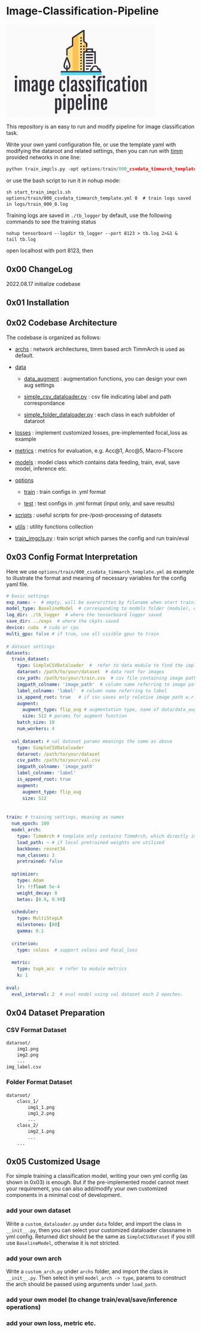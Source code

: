 # Image-Classification-Pipeline

 ![logo](./imgclspipeline.png)

This repository is an easy to run and modify pipeline for image classification task.

Write your own yaml configuration file, or use the template yaml with modifying the dataroot and related settings, then you can run with [timm](https://timm.fast.ai/) provided networks in one line:

```python
python train_imgcls.py -opt options/train/000_csvdata_timmarch_template.yml
```

or use the bash script to run it in nohup mode:

```shell
sh start_train_imgcls.sh options/train/000_csvdata_timmarch_template.yml 0  # train logs saved in logs/train_000_0.log
```

Training logs are saved in `./tb_logger` by default, use the following commands to see the training status

```shell
nohup tensorboard --logdir tb_logger --port 8123 > tb.log 2>&1 &
tail tb.log
```

open localhost with port 8123, then



## 0x00 ChangeLog

2022.08.17  initialize codebase



## 0x01 Installation





## 0x02 Codebase Architecture
The codebase is organized as follows:
+ [archs](./archs/) : network architectures, timm based arch TimmArch is used as default.

+ [data](./data/)

  + [data_augment](./data/data_augment/) : augmentation functions, you can design your own aug settings

  + [simple_csv_dataloader.py](./data/simple_csv_dataloader.py) : csv file indicating label and path correspondance

  + [simple_folder_dataloader.py](./data/simple_folder_dataloader.py) : each class in each subfolder of dataroot

+ [losses](./losses/) : implement customized losses, pre-implemented focal_loss as example

+ [metrics](./metrics/) : metrics for evaluation, e.g. Acc@1, Acc@5, Macro-F1score

+ [models](./models/) : model class which contains data feeding, train, eval, save model, inference etc.

+ [options](./options/)

  + [train](./options/train/) : train configs in .yml format

  + [test](./options/test/) : test configs in .yml format (input only, and save results)

+ [scripts](./scripts/) : useful scripts for pre-/post-processing of datasets

+ [utils](./utils/) : utility functions collection

+ [train_imgcls.py](./train_imgcls.py) : train script which parses the config and run train/eval


## 0x03 Config Format Interpretation

Here we use `options/train/000_csvdata_timmarch_template.yml` as example to illustrate the format and meaning of necessary variables for the config yaml file.

```yaml
# basic settings
exp_name: ~  # empty, will be overwritten by filename when start training
model_type: BaselineModel  # corresponding to models folder (module), currently only basemodel
log_dir: ./tb_logger  # where the tensorboard logger saved
save_dir: ../exps  # where the ckpts saved
device: cuda  # cuda or cpu
multi_gpu: false # if true, use all visible gpus to train

# dataset settings
datasets:
  train_dataset:
    type: SimpleCSVDataloader  #  refer to data module to find the implemented dataloaders
    dataroot: /path/to/your/dataset  # data root for images
    csv_path: /path/to/your/train.csv  # csv file containing image path and labels
    imgpath_colname: 'image_path'  # column name referring to image path
    label_colname: 'label'  # column name referring to label
    is_append_root: true   # if csv saves only relative image path w.r.t. dataroot, set true
    augment:
      augment_type: flip_aug # augmentation type, name of data/data_augment/*.py
      size: 512 # params for augment function
    batch_size: 10
    num_workers: 4

  val_dataset: # val dataset params meanings the same as above
    type: SimpleCSVDataloader
    dataroot: /path/to/your/dataset
    csv_path: /path/to/your/val.csv
    imgpath_colname: 'image_path'
    label_colname: 'label'
    is_append_root: true
    augment:
      augment_type: flip_aug
      size: 512


train: # training settings, meaning as names
  num_epoch: 100
  model_arch:
    type: TimmArch # template only contains TimmArch, which directly implements network using timm
    load_path: ~ # if local pretrained weights are utilized
    backbone: resnet34
    num_classes: 3
    pretrained: false

  optimizer:
    type: Adam
    lr: !!float 5e-4
    weight_decay: 0
    betas: [0.9, 0.99]

  scheduler:
    type: MultiStepLR
    milestones: [80]
    gamma: 0.1

  criterion:
    type: celoss  # support celoss and focal_loss

  metric:
    type: topk_acc  # refer to module metrics
    k: 1

eval:
  eval_interval: 2  # eval model using val dataset each 2 epoches.
```


## 0x04 Dataset Preparation

### CSV Format Dataset

```
dataroot/
    img1.png
    img2.png
    ...
img_label.csv
```

### Folder Format Dataset

```
dataroot/
    class_1/
        img1_1.png
        img1_2.png
        ...
    class_2/
        img2_1.png
        ...
    ...
```

## 0x05 Customized Usage

For simple training a classification model, writing your own yml config (as shown in 0x03) is enough. But if the pre-implemented model cannot meet your requirement, you can also add/modify your own customized components in a minimal cost of development.

### add your own dataset

Write a `custom_dataloader.py` under `data` folder, and import the class in `__init__.py`, then you can select your customized dataloader classname in yml config.
Returned dict should be the same as `SimpleCSVDataset` if you still use `BaselineModel`, otherwise it is not stricted.

### add your own arch

Write a `custom_arch.py` under `archs` folder, and import the class in `__init__.py`. Then select in yml `model_arch -> type`, params to construct the arch should be passed using arguments under `load_path`.

### add your own model (to change train/eval/save/inference operations)


### add your own loss, metric etc.
















